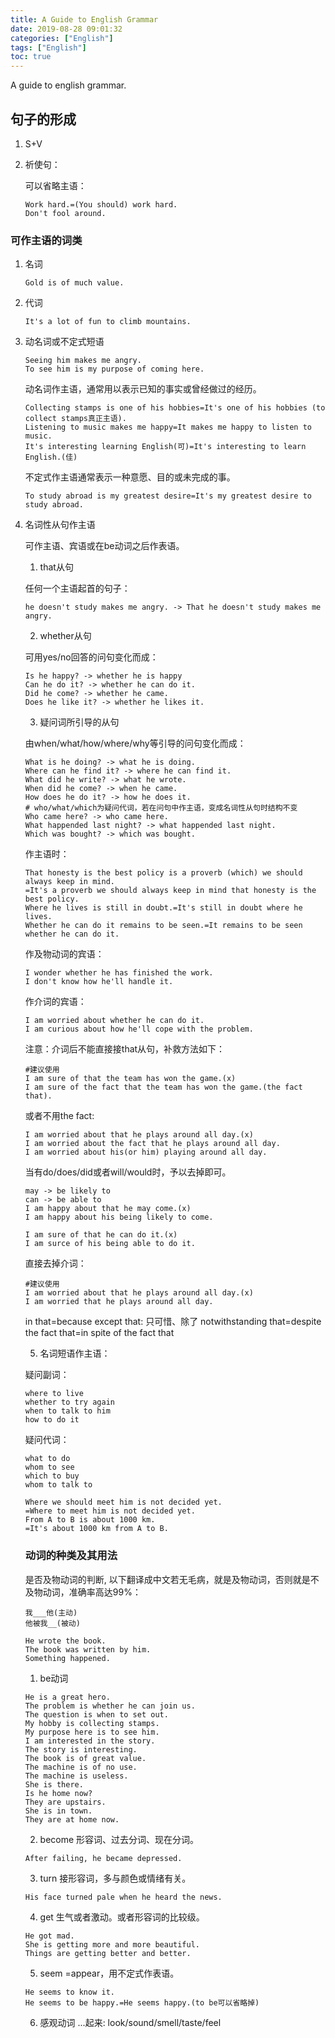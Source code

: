 ```yaml
---
title: A Guide to English Grammar
date: 2019-08-28 09:01:32
categories: ["English"]
tags: ["English"]
toc: true
---
```


A guide to english grammar.

<!-- more -->

## 句子的形成

1. S+V
2. 祈使句：

   可以省略主语：
   ```
   Work hard.=(You should) work hard.
   Don't fool around.
   ```

### 可作主语的词类

1. 名词
   ```
   Gold is of much value.
   ```

2. 代词
   ```
   It's a lot of fun to climb mountains.
   ```

3. 动名词或不定式短语
   ```
   Seeing him makes me angry.
   To see him is my purpose of coming here.
   ```

   动名词作主语，通常用以表示已知的事实或曾经做过的经历。 
   ```
   Collecting stamps is one of his hobbies=It's one of his hobbies (to collect stamps真正主语).
   Listening to music makes me happy=It makes me happy to listen to music.
   It's interesting learning English(可)=It's interesting to learn English.(佳)
   ```

   不定式作主语通常表示一种意愿、目的或未完成的事。
   ```
   To study abroad is my greatest desire=It's my greatest desire to study abroad.
   ```

4. 名词性从句作主语

   可作主语、宾语或在be动词之后作表语。

   1. that从句

   任何一个主语起首的句子：
   ```
   he doesn't study makes me angry. -> That he doesn't study makes me angry.
   ```

   2. whether从句

   可用yes/no回答的问句变化而成：
   ```
   Is he happy? -> whether he is happy
   Can he do it? -> whether he can do it.
   Did he come? -> whether he came.
   Does he like it? -> whether he likes it.
   ```

   3. 疑问词所引导的从句

   由when/what/how/where/why等引导的问句变化而成：
   ```
   What is he doing? -> what he is doing.
   Where can he find it? -> where he can find it.
   What did he write? -> what he wrote.
   When did he come? -> when he came.
   How does he do it? -> how he does it.
   # who/what/which为疑问代词，若在问句中作主语，变成名词性从句时结构不变
   Who came here? -> who came here.
   What happended last night? -> what happended last night.
   Which was bought? -> which was bought.
   ```

   作主语时：
   ```
   That honesty is the best policy is a proverb (which) we should always keep in mind.
   =It's a proverb we should always keep in mind that honesty is the best policy.
   Where he lives is still in doubt.=It's still in doubt where he lives.
   Whether he can do it remains to be seen.=It remains to be seen whether he can do it.
   ```

   作及物动词的宾语：
   ```
   I wonder whether he has finished the work.
   I don't know how he'll handle it.
   ```

   作介词的宾语：
   ```
   I am worried about whether he can do it.
   I am curious about how he'll cope with the problem.
   ```
   注意：介词后不能直接接that从句，补救方法如下：
   ```
   #建议使用
   I am sure of that the team has won the game.(x)
   I am sure of the fact that the team has won the game.(the fact that).
   ```

   或者不用the fact:
   ```
   I am worried about that he plays around all day.(x)
   I am worried about the fact that he plays around all day.
   I am worried about his(or him) playing around all day.
   ```

   当有do/does/did或者will/would时，予以去掉即可。
   ```
   may -> be likely to
   can -> be able to
   I am happy about that he may come.(x)
   I am happy about his being likely to come.

   I am sure of that he can do it.(x)
   I am surce of his being able to do it.
   ```

   直接去掉介词：
   ```
   #建议使用
   I am worried about that he plays around all day.(x)
   I am worried that he plays around all day.
   ```

   in that=because
   except that: 只可惜、除了
   notwithstanding that=despite the fact that=in spite of the fact that

   5. 名词短语作主语：

   疑问副词：
   ```
   where to live
   whether to try again
   when to talk to him
   how to do it
   ```
   
   疑问代词：
   ```
   what to do
   whom to see
   which to buy
   whom to talk to
   ```

   ```
   Where we should meet him is not decided yet.
   =Where to meet him is not decided yet.
   From A to B is about 1000 km.
   =It's about 1000 km from A to B.
   ```

   ### 动词的种类及其用法

   是否及物动词的判断, 以下翻译成中文若无毛病，就是及物动词，否则就是不及物动词，准确率高达99%：
   ```
   我___他(主动)
   他被我__(被动)
   ```
   
   ```
   He wrote the book.
   The book was written by him.
   Something happened.
   ```

   1. be动词

   ```
   He is a great hero.
   The problem is whether he can join us.
   The question is when to set out.
   My hobby is collecting stamps.
   My purpose here is to see him.
   I am interested in the story.
   The story is interesting.
   The book is of great value.
   The machine is of no use.
   The machine is useless.
   She is there.
   Is he home now?
   They are upstairs.
   She is in town.
   They are at home now.
   ```

   2. become
   形容词、过去分词、现在分词。
   ```
   After failing, he became depressed.
   ```

   3. turn
   接形容词，多与颜色或情绪有关。
   ```
   His face turned pale when he heard the news.
   ```

   4. get
   生气或者激动。或者形容词的比较级。
   ```
   He got mad.
   She is getting more and more beautiful.
   Things are getting better and better.
   ```

   5. seem
   =appear，用不定式作表语。
   ```
   He seems to know it.
   He seems to be happy.=He seems happy.(to be可以省略掉)
   ```

   6. 感观动词
   ...起来: look/sound/smell/taste/feel
   ```
   
   ```

